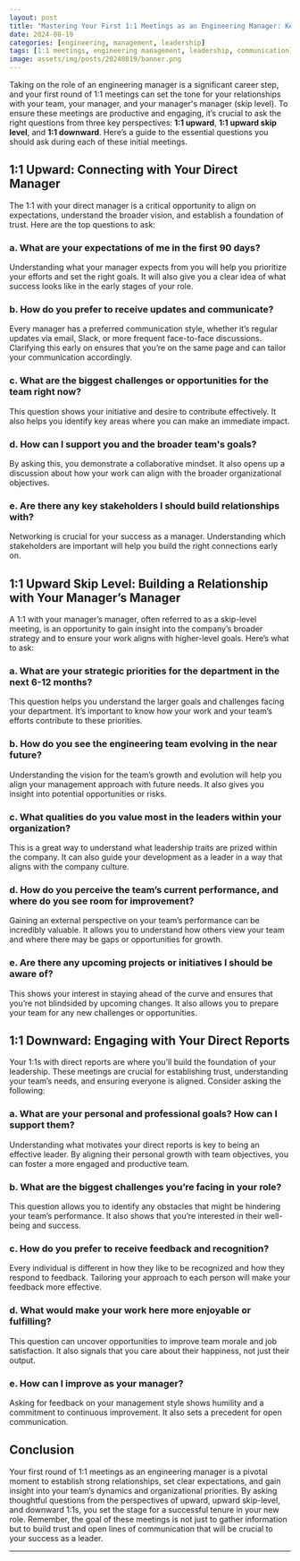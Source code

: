 ```yaml
---
layout: post
title: "Mastering Your First 1:1 Meetings as an Engineering Manager: Key Questions to Ask"
date: 2024-08-19
categories: [engineering, management, leadership]
tags: [1:1 meetings, engineering management, leadership, communication]
image: assets/img/posts/20240819/banner.png
---
```


Taking on the role of an engineering manager is a significant career step, and your first round of 1:1 meetings can set the tone for your relationships with your team, your manager, and your manager's manager (skip level). To ensure these meetings are productive and engaging, it’s crucial to ask the right questions from three key perspectives: **1:1 upward**, **1:1 upward skip level**, and **1:1 downward**. Here’s a guide to the essential questions you should ask during each of these initial meetings.

## 1:1 Upward: Connecting with Your Direct Manager

The 1:1 with your direct manager is a critical opportunity to align on expectations, understand the broader vision, and establish a foundation of trust. Here are the top questions to ask:

### a. What are your expectations of me in the first 90 days?
Understanding what your manager expects from you will help you prioritize your efforts and set the right goals. It will also give you a clear idea of what success looks like in the early stages of your role.

### b. How do you prefer to receive updates and communicate?
Every manager has a preferred communication style, whether it’s regular updates via email, Slack, or more frequent face-to-face discussions. Clarifying this early on ensures that you’re on the same page and can tailor your communication accordingly.

### c. What are the biggest challenges or opportunities for the team right now?
This question shows your initiative and desire to contribute effectively. It also helps you identify key areas where you can make an immediate impact.

### d. How can I support you and the broader team's goals?
By asking this, you demonstrate a collaborative mindset. It also opens up a discussion about how your work can align with the broader organizational objectives.

### e. Are there any key stakeholders I should build relationships with?
Networking is crucial for your success as a manager. Understanding which stakeholders are important will help you build the right connections early on.

## 1:1 Upward Skip Level: Building a Relationship with Your Manager’s Manager

A 1:1 with your manager’s manager, often referred to as a skip-level meeting, is an opportunity to gain insight into the company’s broader strategy and to ensure your work aligns with higher-level goals. Here’s what to ask:

### a. What are your strategic priorities for the department in the next 6-12 months?
This question helps you understand the larger goals and challenges facing your department. It’s important to know how your work and your team’s efforts contribute to these priorities.

### b. How do you see the engineering team evolving in the near future?
Understanding the vision for the team’s growth and evolution will help you align your management approach with future needs. It also gives you insight into potential opportunities or risks.

### c. What qualities do you value most in the leaders within your organization?
This is a great way to understand what leadership traits are prized within the company. It can also guide your development as a leader in a way that aligns with the company culture.

### d. How do you perceive the team’s current performance, and where do you see room for improvement?
Gaining an external perspective on your team’s performance can be incredibly valuable. It allows you to understand how others view your team and where there may be gaps or opportunities for growth.

### e. Are there any upcoming projects or initiatives I should be aware of?
This shows your interest in staying ahead of the curve and ensures that you’re not blindsided by upcoming changes. It also allows you to prepare your team for any new challenges or opportunities.

## 1:1 Downward: Engaging with Your Direct Reports

Your 1:1s with direct reports are where you’ll build the foundation of your leadership. These meetings are crucial for establishing trust, understanding your team’s needs, and ensuring everyone is aligned. Consider asking the following:

### a. What are your personal and professional goals? How can I support them?
Understanding what motivates your direct reports is key to being an effective leader. By aligning their personal growth with team objectives, you can foster a more engaged and productive team.

### b. What are the biggest challenges you’re facing in your role?
This question allows you to identify any obstacles that might be hindering your team’s performance. It also shows that you’re interested in their well-being and success.

### c. How do you prefer to receive feedback and recognition?
Every individual is different in how they like to be recognized and how they respond to feedback. Tailoring your approach to each person will make your feedback more effective.

### d. What would make your work here more enjoyable or fulfilling?
This question can uncover opportunities to improve team morale and job satisfaction. It also signals that you care about their happiness, not just their output.

### e. How can I improve as your manager?
Asking for feedback on your management style shows humility and a commitment to continuous improvement. It also sets a precedent for open communication.

## Conclusion

Your first round of 1:1 meetings as an engineering manager is a pivotal moment to establish strong relationships, set clear expectations, and gain insight into your team’s dynamics and organizational priorities. By asking thoughtful questions from the perspectives of upward, upward skip-level, and downward 1:1s, you set the stage for a successful tenure in your new role. Remember, the goal of these meetings is not just to gather information but to build trust and open lines of communication that will be crucial to your success as a leader.

---